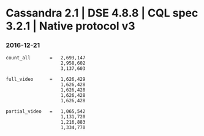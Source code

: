 Cassandra 2.1 | DSE 4.8.8 | CQL spec 3.2.1 | Native protocol v3
===============================================================

### 2016-12-21
```
count_all       =   2,693,147
                    2,958,602
                    3,137,603

full_video      =   1,626,429 
                    1,626,428
                    1,626,428
                    1,626,428
                    1,626,428

partial_video   =   1,065,542
                    1,131,720
                    1,216,883
                    1,334,770
```

